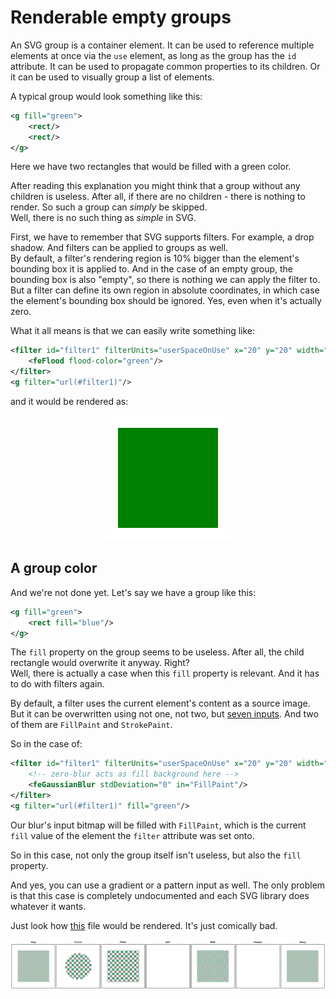 # Renderable empty groups

An SVG group is a container element. It can be used to reference multiple elements at once
via the `use` element, as long as the group has the `id` attribute.
It can be used to propagate common properties to its children.
Or it can be used to visually group a list of elements.

A typical group would look something like this:

```xml
<g fill="green">
    <rect/>
    <rect/>
</g>
```

Here we have two rectangles that would be filled with a green color.

After reading this explanation you might think that a group
without any children is useless. After all, if there are
no children - there is nothing to render. So such a group can _simply_ be skipped.<br>
Well, there is no such thing as _simple_ in SVG.

First, we have to remember that SVG supports filters. For example, a drop shadow.
And filters can be applied to groups as well.<br>
By default, a filter's rendering region is 10% bigger than the element's bounding box it is applied to.
And in the case of an empty group, the bounding box is also "empty", so there is nothing
we can apply the filter to.<br>
But a filter can define its own region in absolute coordinates, in which case
the element's bounding box should be ignored. Yes, even when it's actually zero.

What it all means is that we can easily write something like:

```xml
<filter id="filter1" filterUnits="userSpaceOnUse" x="20" y="20" width="160" height="160">
    <feFlood flood-color="green"/>
</filter>
<g filter="url(#filter1)"/>
```

and it would be rendered as:

<p align="center">
<img src="../images/empty-group-with-filter.png" width="200" height="200">
</p>

## A group color

And we're not done yet. Let's say we have a group like this:

```xml
<g fill="green">
    <rect fill="blue"/>
</g>
```

The `fill` property on the group seems to be useless.
After all, the child rectangle would overwrite it anyway. Right?<br>
Well, there is actually a case when this `fill` property is relevant.
And it has to do with filters again.

By default, a filter uses the current element's content as a source image.
But it can be overwritten using not one, not two,
but [seven inputs](https://www.w3.org/TR/SVG11/filters.html#FilterPrimitiveInAttribute).
And two of them are `FillPaint` and `StrokePaint`.

So in the case of:

```xml
<filter id="filter1" filterUnits="userSpaceOnUse" x="20" y="20" width="160" height="160">
    <!-- zero-blur acts as fill background here -->
    <feGaussianBlur stdDeviation="0" in="FillPaint"/>
</filter>
<g filter="url(#filter1)" fill="green"/>
```

Our blur's input bitmap will be filled with `FillPaint`, which is the current `fill` value
of the element the `filter` attribute was set onto.

So in this case, not only the group itself isn't useless, but also the `fill` property.

And yes, you can use a gradient or a pattern input as well. The only problem is that this
case is completely undocumented and each SVG library does whatever it wants.

Just look how [this](https://github.com/RazrFalcon/resvg-test-suite/blob/master/svg/e-filter-037.svg)
file would be rendered. It's just comically bad.

![](../images/filter-fill-input-bug.png)
